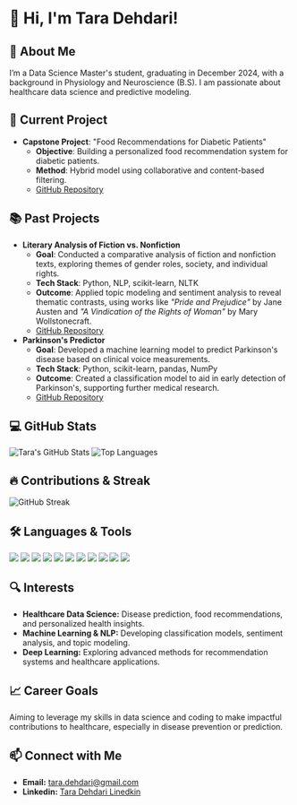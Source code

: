 # 👋 Hi, I'm Tara Dehdari!

## 🚀 About Me
I’m a Data Science Master's student, graduating in December 2024, with a background in Physiology and Neuroscience (B.S). I am passionate about healthcare data science and predictive modeling.

## 🌱 Current Project
- **Capstone Project**: "Food Recommendations for Diabetic Patients"
   - **Objective**: Building a personalized food recommendation system for diabetic patients.
   - **Method**: Hybrid model using collaborative and content-based filtering.
   - [GitHub Repository](https://github.com/lvandine44/MADS-Capstone)
  
## 📚 Past Projects
- **Literary Analysis of Fiction vs. Nonfiction**
   - **Goal**: Conducted a comparative analysis of fiction and nonfiction texts, exploring themes of gender roles, society, and individual rights.
   - **Tech Stack**: Python, NLP, scikit-learn, NLTK
   - **Outcome**: Applied topic modeling and sentiment analysis to reveal thematic contrasts, using works like *"Pride and Prejudice"* by Jane Austen and *"A Vindication of the Rights of Woman"* by Mary Wollstonecraft.
   - [GitHub Repository](https://github.com/taradehdari/LiteraryAnalysis_ADS509)
- **Parkinson's Predictor**
   - **Goal**: Developed a machine learning model to predict Parkinson's disease based on clinical voice measurements.
   - **Tech Stack**: Python, scikit-learn, pandas, NumPy
   - **Outcome**: Created a classification model to aid in early detection of Parkinson's, supporting further medical research.
   - [GitHub Repository](https://github.com/taradehdari/ParkinsonsPredictor_ADS503)


  
## 💻 GitHub Stats
![Tara's GitHub Stats](https://github-readme-stats.vercel.app/api?username=taradehdari&show_icons=true&theme=radical)
![Top Languages](https://github-readme-stats.vercel.app/api/top-langs/?username=taradehdari&layout=compact&theme=radical)

## 🔥 Contributions & Streak
![GitHub Streak](https://github-readme-streak-stats.herokuapp.com/?user=taradehdari&theme=radical)


## 🛠️ Languages & Tools
<p align="left">
  <img src="https://img.shields.io/badge/Python-3670A0?style=for-the-badge&logo=python&logoColor=ffdd54" />
  <img src="https://img.shields.io/badge/R-276DC3?style=for-the-badge&logo=r&logoColor=white" />
  <img src="https://img.shields.io/badge/SQL-CC2927?style=for-the-badge&logo=microsoft-sql-server&logoColor=white" />
  <img src="https://img.shields.io/badge/TensorFlow-FF6F00?style=for-the-badge&logo=tensorflow&logoColor=white" />
  <img src="https://img.shields.io/badge/OpenCV-5C3EE8?style=for-the-badge&logo=opencv&logoColor=white" />
  <img src="https://img.shields.io/badge/Jupyter-F37626?style=for-the-badge&logo=jupyter&logoColor=white" />
  <img src="https://img.shields.io/badge/GitHub-181717?style=for-the-badge&logo=github&logoColor=white" />
  <img src="https://img.shields.io/badge/Scikit--Learn-F7931E?style=for-the-badge&logo=scikit-learn&logoColor=white" />
  <img src="https://img.shields.io/badge/Matplotlib-3776AB?style=for-the-badge&logo=python&logoColor=white" />
  <img src="https://img.shields.io/badge/Google%20Colab-F9AB00?style=for-the-badge&logo=google-colab&logoColor=white" />
  <img src="https://img.shields.io/badge/AWS-232F3E?style=for-the-badge&logo=amazon-aws&logoColor=white" />
</p>

## 🔍 Interests
- **Healthcare Data Science:** Disease prediction, food recommendations, and personalized health insights.
- **Machine Learning & NLP:** Developing classification models, sentiment analysis, and topic modeling.
- **Deep Learning:** Exploring advanced methods for recommendation systems and healthcare applications.

  
## 📈 Career Goals
Aiming to leverage my skills in data science and coding to make impactful contributions to healthcare, especially in disease prevention or prediction.

## 📫 Connect with Me
- **Email:** tara.dehdari@gmail.com
- **Linkedin:** [Tara Dehdari Linedkin](https://www.linkedin.com/in/tara-dehdari-a82880132/)
<!---
taradehdari/taradehdari is a ✨ special ✨ repository because its `README.md` (this file) appears on your GitHub profile.
You can click the Preview link to take a look at your changes.
--->
